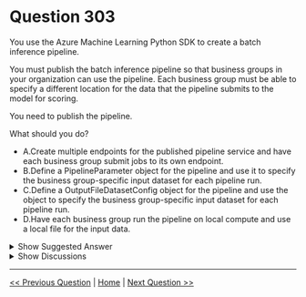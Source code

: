 # Question 303

You use the Azure Machine Learning Python SDK to create a batch inference pipeline.

You must publish the batch inference pipeline so that business groups in your organization can use the pipeline. Each business group must be able to specify a different location for the data that the pipeline submits to the model for scoring.

You need to publish the pipeline.

What should you do?

* A.Create multiple endpoints for the published pipeline service and have each business group submit jobs to its own endpoint.
* B.Define a PipelineParameter object for the pipeline and use it to specify the business group-specific input dataset for each pipeline run.
* C.Define a OutputFileDatasetConfig object for the pipeline and use the object to specify the business group-specific input dataset for each pipeline run.
* D.Have each business group run the pipeline on local compute and use a local file for the input data.

<details>
  <summary>Show Suggested Answer</summary>

  <strong>B</strong><br>

</details>

<details>
  <summary>Show Discussions</summary>

<blockquote><p><strong>evangelist</strong> <code>(Sun 08 Dec 2024 09:02)</code> - <em>Upvotes: 1</em></p><p>Create multiple endpoints: Creating multiple endpoints for each business group is not efficient or scalable. It also complicates the management and maintenance of the pipeline.</p></blockquote>
<blockquote><p><strong>phdykd</strong> <code>(Thu 25 Jan 2024 03:02)</code> - <em>Upvotes: 1</em></p><p>B PipelineParameter</p></blockquote>
<blockquote><p><strong>fqc</strong> <code>(Mon 20 Nov 2023 11:47)</code> - <em>Upvotes: 2</em></p><p>A PipelineParameter object can be used to specify a parameter that can be passed to the pipeline when it is run. In this case, the parameter can be used to specify the location of the input dataset for the business group. This allows each business group to specify a different location for the data that the pipeline submits to the model for scoring.</p></blockquote>
<blockquote><p><strong>sap_dg</strong> <code>(Wed 27 Sep 2023 17:37)</code> - <em>Upvotes: 1</em></p><p>Correct!</p></blockquote>

</details>

---

[<< Previous Question](question_302.md) | [Home](/index.md) | [Next Question >>](question_304.md)
